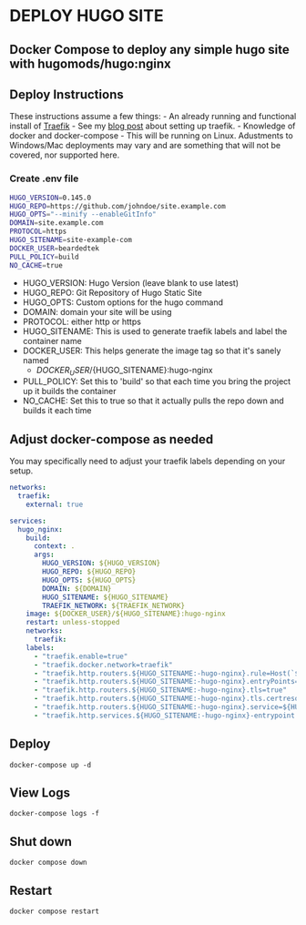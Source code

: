 # DEPLOY HUGO SITE

## Docker Compose to deploy any simple hugo site with hugomods/hugo:nginx

## Deploy Instructions

These instructions assume a few things:
    - An already running and functional install of [Traefik](https://docs.traefik.io/)
      - See my [blog post](https://beardedtek.org/traefik-tailscale-linode-dns/) about setting up traefik.
    - Knowledge of docker and docker-compose
    - This will be running on Linux.  Adustments to Windows/Mac deployments may vary and are something that will not be covered, nor supported here.

### Create .env file

```bash
HUGO_VERSION=0.145.0
HUGO_REPO=https://github.com/johndoe/site.example.com
HUGO_OPTS="--minify --enableGitInfo"
DOMAIN=site.example.com
PROTOCOL=https
HUGO_SITENAME=site-example-com
DOCKER_USER=beardedtek
PULL_POLICY=build
NO_CACHE=true
```

- HUGO_VERSION: Hugo Version (leave blank to use latest)
- HUGO_REPO: Git Repository of Hugo Static Site
- HUGO_OPTS: Custom options for the hugo command
- DOMAIN: domain your site will be using
- PROTOCOL: either http or https
- HUGO_SITENAME: This is used to generate traefik labels and label the container name
- DOCKER_USER: This helps generate the image tag so that it's sanely named
  - ${DOCKER_USER}/${HUGO_SITENAME}:hugo-nginx
- PULL_POLICY: Set this to 'build' so that each time you bring the project up it builds the container
- NO_CACHE: Set this to true so that it actually pulls the repo down and builds it each time

## Adjust docker-compose as needed

You may specifically need to adjust your traefik labels depending on your setup.

```yaml
networks:
  traefik:
    external: true

services:
  hugo_nginx:
    build:
      context: .
      args:
        HUGO_VERSION: ${HUGO_VERSION}
        HUGO_REPO: ${HUGO_REPO}
        HUGO_OPTS: ${HUGO_OPTS}
        DOMAIN: ${DOMAIN}
        HUGO_SITENAME: ${HUGO_SITENAME}
        TRAEFIK_NETWORK: ${TRAEFIK_NETWORK}
    image: ${DOCKER_USER}/${HUGO_SITENAME}:hugo-nginx
    restart: unless-stopped
    networks:
      traefik:
    labels:
      - "traefik.enable=true"
      - "traefik.docker.network=traefik"
      - "traefik.http.routers.${HUGO_SITENAME:-hugo-nginx}.rule=Host(`${DOMAIN:-localhost}`)"
      - "traefik.http.routers.${HUGO_SITENAME:-hugo-nginx}.entryPoints=https"
      - "traefik.http.routers.${HUGO_SITENAME:-hugo-nginx}.tls=true"
      - "traefik.http.routers.${HUGO_SITENAME:-hugo-nginx}.tls.certresolver=le"
      - "traefik.http.routers.${HUGO_SITENAME:-hugo-nginx}.service=${HUGO_SITENAME:-hugo-nginx}-entrypoint"
      - "traefik.http.services.${HUGO_SITENAME:-hugo-nginx}-entrypoint.loadbalancer.server.port=80"
```

## Deploy

`docker-compose up -d`

## View Logs

`docker-compose logs -f`

## Shut down

`docker compose down`

## Restart

`docker compose restart`
